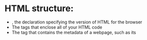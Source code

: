 # HTML structure:

- <!DOCTYPE html>, the declaration specifying the version of HTML for the browser
- The <html> tags that enclose all of your HTML code
- The <head> tag that contains the metadata of a webpage, such as its <title>
- <body>: visiable part

### Linking pages

1. <a> :  Linking to other web pages /external pages
   <a href="https://www.wikipedia.org/" target="_blank"> This Is A Link To Wikipedia </a>
   - `href` : URL
   - `target`: instructs the browser to open the relevant Wikipedia page in a new window.

2. Link to relative page
3. Link to the same page

# SEMENTIC HTML

- Section `<section>`: defines elements in a document, such as chapters, headings, or any other area of the document with the same theme.
- Article: `<article>`: might contain a combination of text, images, audio, etc
- Asside: `<aside>`: is used to mark additional information that can enhance another element but isn’t required in order to understand the main content; for example:
    -  Bibliographies
    -  Endnotes
    -  Comments
    -  Pull quotes
    -  Editorial sidebars
    -  Additional information
- Figure: `<figure>`: encapsulate media such as an image, illustration, diagram, code snippet, etc
- `<figcaption>` will go inside `<figure>`: is used to describe the media in the `<figure>` tag
